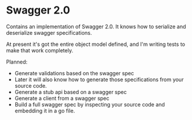 # Swagger 2.0

Contains an implementation of Swagger 2.0.
It knows how to serialize and deserialize swagger specifications.

At present it's got the entire object model defined, and I'm writing tests to make that work completely.

Planned:
* Generate validations based on the swagger spec
* Later it will also know how to generate those specifications from your source code.
* Generate a stub api based on a swagger spec
* Generate a client from a swagger spec
* Build a full swagger spec by inspecting your source code and embedding it in a go file.
